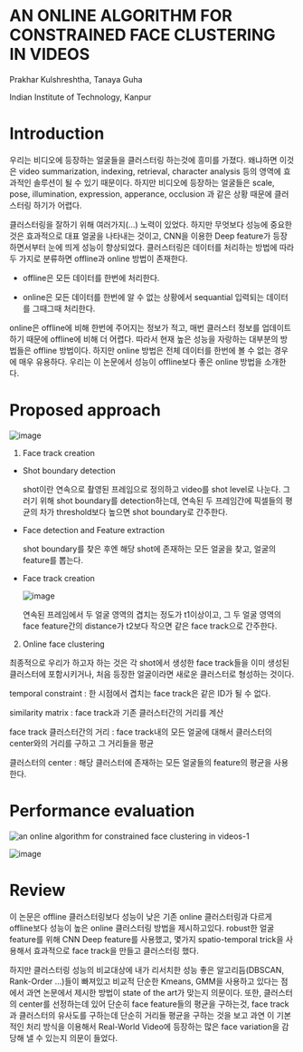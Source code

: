 # AN ONLINE ALGORITHM FOR CONSTRAINED FACE CLUSTERING IN VIDEOS
Prakhar Kulshreshtha, Tanaya Guha

Indian Institute of Technology, Kanpur

# Introduction 
우리는 비디오에 등장하는 얼굴들을 클러스터링 하는것에 흥미를 가졌다. 왜냐하면 이것은 video summarization, indexing, retrieval, character analysis 등의 영역에 효과적인 솔루션이 될 수 있기 때문이다. 하지만 비디오에 등장하는 얼굴들은 scale, pose, illumination, expression, apperance, occlusion 과 같은 상황 때문에 클러스터링 하기가 어렵다.

클러스터링을 잘하기 위해 여러가지(...) 노력이 있었다. 하지만 무엇보다 성능에 중요한것은 효과적으로 대표 얼굴을 나타내는 것이고, CNN을 이용한 Deep feature가 등장하면서부터 눈에 띄게 성능이 향상되었다. 클러스터링은 데이터를 처리하는 방법에 따라 두 가지로 분류하면 offline과 online 방법이 존재한다.

* offline은 모든 데이터를 한번에 처리한다.

* online은 모든 데이터를 한번에 알 수 없는 상황에서 sequantial 입력되는 데이터를 그때그때 처리한다.

online은 offline에 비해 한번에 주어지는 정보가 적고, 매번 클러스터 정보를 업데이트 하기 때문에 offline에 비해 더 어렵다. 따라서 현재 높은 성능을 자랑하는 대부분의 방법들은 offline 방법이다. 하지만 online 방법은 전체 데이터를 한번에 볼 수 없는 경우에 매우 유용하다. 우리는 이 논문에서 성능이 offline보다 좋은 online 방법을 소개한다.

# Proposed approach

  ![image](https://user-images.githubusercontent.com/23207379/51081843-0ec8df00-173d-11e9-8873-07f3f8389fe9.png)

1. Face track creation

* Shot boundary detection

  shot이란 연속으로 촬영된 프레임으로 정의하고 video를 shot level로 나눈다. 그러기 위해 shot boundary를 detection하는데, 
  연속된 두 프레임간에 픽셀들의 평균의 차가 threshold보다 높으면 shot boundary로 간주한다.
  
* Face detection and Feature extraction

  shot boundary를 찾은 후엔 해당 shot에 존재하는 모든 얼굴을 찾고, 얼굴의 feature를 뽑는다.
  
* Face track creation

  ![image](https://user-images.githubusercontent.com/23207379/51081834-e7721200-173c-11e9-984f-db7baa3f2624.png)
  
  연속된 프레임에서 두 얼굴 영역의 겹치는 정도가 t1이상이고, 그 두 얼굴 영역의 face feature간의 distance가 t2보다 작으면
  같은 face track으로 간주한다.
  
2. Online face clustering 

  최종적으로 우리가 하고자 하는 것은 각 shot에서 생성한 face track들을 이미 생성된 클러스터에 포함시키거나, 
  처음 등장한 얼굴이라면 새로운 클러스터로 형성하는 것이다.
  
  temporal constraint : 한 시점에서 겹치는 face track은 같은 ID가 될 수 없다.
  
  similarity matrix : face track과 기존 클러스터간의 거리를 계산
  
  face track 클러스터간의 거리 : face track내의 모든 얼굴에 대해서 클러스터의 center와의 거리를 구하고 그 거리들을 평균
  
  클러스터의 center : 해당 클러스터에 존재하는 모든 얼굴들의 feature의 평균을 사용한다. 
   

# Performance evaluation

![an online algorithm for constrained face clustering in videos-1](https://user-images.githubusercontent.com/23207379/51081658-5b5deb80-1738-11e9-828e-c0d2cf87584c.png)

![image](https://user-images.githubusercontent.com/23207379/51081694-08386880-1739-11e9-852f-11cff87f593a.png)

# Review 
이 논문은 offline 클러스터링보다 성능이 낮은 기존 online 클러스터링과 다르게 offline보다 성능이 높은 online 클러스터링 방법을 제시하고있다. robust한 얼굴 feature를 위해 CNN Deep feature를 사용했고, 몇가지 spatio-temporal trick을 사용해서 효과적으로 face track을 만들고 클러스터링 했다. 

하지만 클러스터링 성능의 비교대상에 내가 리서치한 성능 좋은 알고리듬(DBSCAN, Rank-Order ...)들이 빠져있고 비교적 단순한 Kmeans, GMM을 사용하고 있다는 점에서 과연 논문에서 제시한 방법이 state of the art가 맞는지 의문이다. 또한, 클러스터의 center를 선정하는데 있어 단순히 face feature들의 평균을 구하는것, face track과 클러스터의 유사도를 구하는데 단순히 거리들 평균을 구하는 것을 보고 과연 이 기본적인 처리 방식을 이용해서 Real-World Video에 등장하는 많은 face variation을 감당해 낼 수 있는지 의문이 들었다. 
